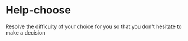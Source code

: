 # Help-choose
Resolve the difficulty of your choice for you so that you don't hesitate to make a decision
